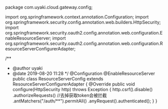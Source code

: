package com.uyaki.cloud.gateway.config;

import org.springframework.context.annotation.Configuration;
import org.springframework.security.config.annotation.web.builders.HttpSecurity;
import org.springframework.security.oauth2.config.annotation.web.configuration.EnableResourceServer;
import org.springframework.security.oauth2.config.annotation.web.configuration.ResourceServerConfigurerAdapter;

/**
 * @author uyaki
 * @date 2019-08-20 11:28
 */
@Configuration
@EnableResourceServer
public class ResourceServerConfig extends ResourceServerConfigurerAdapter {
    @Override
    public void configure(HttpSecurity http) throws Exception {
        http.csrf().disable()
                .authorizeRequests()
                //去掉获取token会被拦截
                .antMatchers("/auth/**").permitAll()
                .anyRequest().authenticated();
    }
}
